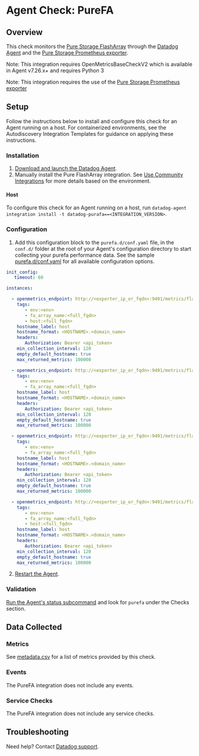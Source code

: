 # Agent Check: PureFA

## Overview

This check monitors the [Pure Storage FlashArray][1] through the [Datadog Agent][2] and the [Pure Storage Prometheus exporter][1].

Note: This integration requires OpenMetricsBaseCheckV2 which is available in Agent v7.26.x+ and requires Python 3

Note: This integration requires the use of the [Pure Storage Prometheus exporter][1]

## Setup

Follow the instructions below to install and configure this check for an Agent running on a host. For containerized environments, see the Autodiscovery Integration Templates for guidance on applying these instructions.

### Installation

1. [Download and launch the Datadog Agent][9].
2. Manually install the Pure FlashArray integration. See [Use Community Integrations][10] for more details based on the environment.


#### Host

To configure this check for an Agent running on a host, run `datadog-agent integration install -t datadog-purafa==<INTEGRATION_VERSION>`.

### Configuration

1. Add this configuration block to the `purefa.d/conf.yaml` file, in the `conf.d/` folder at the root of your Agent's configuration directory to start collecting your purefa performance data. See the sample [purefa.d/conf.yaml][4] for all available configuration options.

```yaml
init_config:
   timeout: 60

instances:

  - openmetrics_endpoint: http://<exporter_ip_or_fqdn>:9491/metrics/flasharray/array?endpoint=<array_ip_or_fqdn>
    tags:
       - env:<env>
       - fa_array_name:<full_fqdn>
       - host:<full_fqdn>
    hostname_label: host
    hostname_format: <HOSTNAME>.<domain_name>
    headers:
       Authorization: Bearer <api_token>
    min_collection_interval: 120
    empty_default_hostname: true
    max_returned_metrics: 100000

  - openmetrics_endpoint: http://<exporter_ip_or_fqdn>:9491/metrics/flasharray/volumes?endpoint=<array_ip_or_fqdn>
    tags:
       - env:<env>
       - fa_array_name:<full_fqdn>
    hostname_label: host
    hostname_format: <HOSTNAME>.<domain_name>
    headers:
       Authorization: Bearer <api_token>
    min_collection_interval: 120
    empty_default_hostname: true
    max_returned_metrics: 100000

  - openmetrics_endpoint: http://<exporter_ip_or_fqdn>:9491/metrics/flasharray/hosts?endpoint=<array_ip_or_fqdn>
    tags:
       - env:<env>
       - fa_array_name:<full_fqdn>
    hostname_label: host
    hostname_format: <HOSTNAME>.<domain_name>
    headers:
       Authorization: Bearer <api_token>
    min_collection_interval: 120
    empty_default_hostname: true
    max_returned_metrics: 100000

  - openmetrics_endpoint: http://<exporter_ip_or_fqdn>:9491/metrics/flasharray/pods?endpoint=<array_ip_or_fqdn>
    tags:
       - env:<env>
       - fa_array_name:<full_fqdn>
       - host:<full_fqdn>
    hostname_label: host
    hostname_format: <HOSTNAME>.<domain_name>
    headers:
       Authorization: Bearer <api_token>
    min_collection_interval: 120
    empty_default_hostname: true
    max_returned_metrics: 100000
```
2. [Restart the Agent][5].

### Validation

[Run the Agent's status subcommand][6] and look for `purefa` under the Checks section.

## Data Collected

### Metrics

See [metadata.csv][7] for a list of metrics provided by this check.

### Events

The PureFA integration does not include any events.

### Service Checks

The PureFA integration does not include any service checks.


## Troubleshooting

Need help? Contact [Datadog support][8].


[1]: https://github.com/PureStorage-OpenConnect/pure-exporter
[2]: https://app.datadoghq.com/account/settings#agent
[4]: https://github.com/PureStorage-OpenConnect/observability/blob/master/datadog/integrations-extras/purefa/datadog_checks/purefa/data/conf.yaml.example
[5]: https://docs.datadoghq.com/agent/guide/agent-commands/#start-stop-and-restart-the-agent
[6]: https://docs.datadoghq.com/agent/guide/agent-commands/#agent-status-and-information
[7]: https://github.com/chrroberts-pure/integrations-extras/blob/master/purefa/metadata.csv
[8]: https://docs.datadoghq.com/help/
[9]: https://app.datadoghq.com/account/settings#agent
[10]: https://docs.datadoghq.com/agent/guide/community-integrations-installation-with-docker-agent
